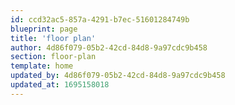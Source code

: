 ```yaml
---
id: ccd32ac5-857a-4291-b7ec-51601284749b
blueprint: page
title: 'floor plan'
author: 4d86f079-05b2-42cd-84d8-9a97cdc9b458
section: floor-plan
template: home
updated_by: 4d86f079-05b2-42cd-84d8-9a97cdc9b458
updated_at: 1695158018
---
```

